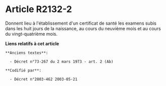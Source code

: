 # Article R2132-2

Donnent lieu à l'établissement d'un certificat de santé les examens subis dans les huit jours de la naissance, au cours du
neuvième mois et au cours du vingt-quatrième mois.

**Liens relatifs à cet article**

	**Anciens textes**:

	  - Décret n°73-267 du 2 mars 1973 - art. 2 (Ab)

	**Codifié par**:

	  - Décret n°2003-462 2003-05-21
